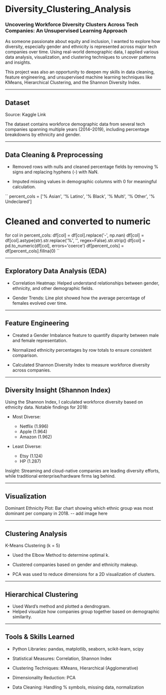 # Diversity_Clustering_Analysis
### Uncovering Workforce Diversity Clusters Across Tech Companies: An Unsupervised Learning Approach

As someone passionate about equity and inclusion, I wanted to explore how diversity, especially gender and ethnicity is represented across major tech companies over time. Using real-world demographic data, I applied various data analysis, visualization, and clustering techniques to uncover patterns and insights.

This project was also an opportunity to deepen my skills in data cleaning, feature engineering, and unsupervised machine learning techniques like KMeans, Hierarchical Clustering, and the Shannon Diversity Index.

---

## Dataset
Source: Kaggle
Link

The dataset contains workforce demographic data from several tech companies spanning multiple years (2014–2019), including percentage breakdowns by ethnicity and gender.

---

## Data Cleaning & Preprocessing

- Removed rows with nulls and cleaned percentage fields by removing % signs and replacing hyphens (-) with NaN.

- Imputed missing values in demographic columns with 0 for meaningful calculation.

``
percent_cols = ['% Asian', '% Latino', '% Black', '% Multi', '% Other', '% Undeclared']
# Cleaned and converted to numeric
for col in percent_cols:
    df[col] = df[col].replace('-', np.nan)
    df[col] = df[col].astype(str).str.replace('%', '', regex=False).str.strip()
    df[col] = pd.to_numeric(df[col], errors='coerce')
df[percent_cols] = df[percent_cols].fillna(0)
``

---

## Exploratory Data Analysis (EDA)

- Correlation Heatmap: Helped understand relationships between gender, ethnicity, and other demographic fields.

- Gender Trends: Line plot showed how the average percentage of females evolved over time.

---

## Feature Engineering

- Created a Gender Imbalance feature to quantify disparity between male and female representation.

- Normalized ethnicity percentages by row totals to ensure consistent comparison.

- Calculated Shannon Diversity Index to measure workforce diversity across companies.

---

## Diversity Insight (Shannon Index)

Using the Shannon Index, I calculated workforce diversity based on ethnicity data. Notable findings for 2018:

- Most Diverse:
    - Netflix (1.996)
    - Apple (1.964)
    - Amazon (1.962)

- Least Diverse:
    - Etsy (1.124)
    - HP (1.287)

Insight: Streaming and cloud-native companies are leading diversity efforts, while traditional enterprise/hardware firms lag behind.

---

## Visualization

Dominant Ethnicity Plot: Bar chart showing which ethnic group was most dominant per company in 2018.
-- add image here

---
## Clustering Analysis

K-Means Clustering (k = 5)

- Used the Elbow Method to determine optimal k.

- Clustered companies based on gender and ethnicity makeup.

- PCA was used to reduce dimensions for a 2D visualization of clusters.

--- 

## Hierarchical Clustering

- Used Ward’s method and plotted a dendrogram.
- Helped visualize how companies group together based on demographic similarity.

---
## Tools & Skills Learned

- Python Libraries: pandas, matplotlib, seaborn, scikit-learn, scipy

- Statistical Measures: Correlation, Shannon Index

- Clustering Techniques: KMeans, Hierarchical (Agglomerative)

- Dimensionality Reduction: PCA

- Data Cleaning: Handling % symbols, missing data, normalization
